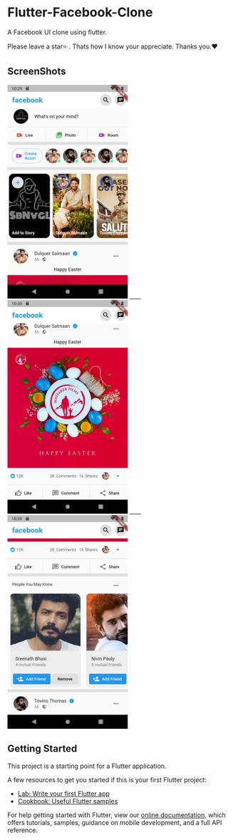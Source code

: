 # Flutter-Facebook-Clone

A Facebook UI clone using flutter.

Please leave a star:star: . Thats how I know your appreciate. Thanks you.:heart:

## ScreenShots

<p float="left" >
<img src="https://github.com/MohdShibin/Flutter-Facebook-UI-Clone/blob/master/assets/Screenshots/Screenshot1.png" width="270" height="480" />
____
<img src="https://github.com/MohdShibin/Flutter-Facebook-UI-Clone/blob/master/assets/Screenshots/Screenshot2.png" width="270" height="480" />
____
<img src="https://github.com/MohdShibin/Flutter-Facebook-UI-Clone/blob/master/assets/Screenshots/Screenshot3.png" width="270" height="480" />
</p>

## Getting Started

This project is a starting point for a Flutter application.

A few resources to get you started if this is your first Flutter project:

- [Lab: Write your first Flutter app](https://flutter.dev/docs/get-started/codelab)
- [Cookbook: Useful Flutter samples](https://flutter.dev/docs/cookbook)

For help getting started with Flutter, view our
[online documentation](https://flutter.dev/docs), which offers tutorials,
samples, guidance on mobile development, and a full API reference.

